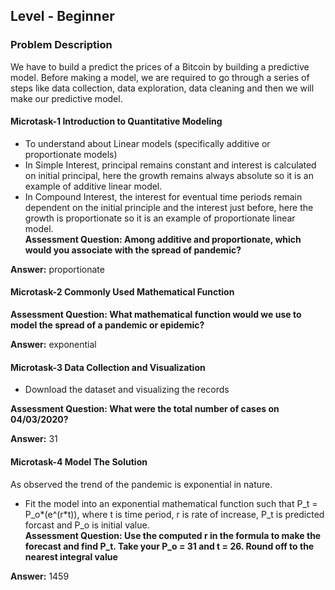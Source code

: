 ## Level - Beginner
### Problem Description
We have to build a predict the prices of a Bitcoin by building a predictive model. Before making a model, we are required to go through a series of steps like data collection,
data exploration, data cleaning and then we will make our predictive model.

#### Microtask-1 Introduction to Quantitative Modeling
- To understand about Linear models (specifically additive or proportionate models)
- In Simple Interest, principal remains constant and interest is calculated on initial principal, here the growth remains always absolute so it is an example of additive linear model.
- In Compound Interest, the interest for eventual time periods remain dependent on the initial principle and the interest just before, here the growth is proportionate so it is an example of proportionate linear model.  
**Assessment Question: Among additive and proportionate, which would you associate with the spread of pandemic?**

**Answer:** proportionate

#### Microtask-2 Commonly Used Mathematical Function

**Assessment Question: What mathematical function would we use to model the spread of a pandemic or epidemic?**

**Answer:** exponential

#### Microtask-3 Data Collection and Visualization
- Download the dataset and visualizing the records
 
**Assessment Question: What were the total number of cases on 04/03/2020?**

**Answer:** 31

#### Microtask-4 Model The Solution
As observed the trend of the pandemic is exponential in nature.

- Fit the model into an exponential mathematical function such that P_t = P_o*(e^(r*t)), where t is time period, r is rate of increase, P_t is predicted forcast and P_o is initial value.  
**Assessment Question: Use the computed r in the formula to make the forecast and find P_t. Take your P_o = 31 and t = 26. Round off to the nearest integral value**

**Answer:** 1459
